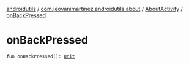 [androidutils](../../index.md) / [com.jeovanimartinez.androidutils.about](../index.md) / [AboutActivity](index.md) / [onBackPressed](./on-back-pressed.md)

# onBackPressed

`fun onBackPressed(): `[`Unit`](https://kotlinlang.org/api/latest/jvm/stdlib/kotlin/-unit/index.html)